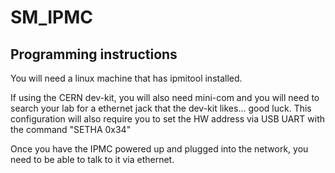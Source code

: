 # SM_IPMC
## Programming instructions
You will need a linux machine that has ipmitool installed.

If using the CERN dev-kit, you will also need mini-com and you will need to search your lab for a ethernet jack that the dev-kit likes... good luck.  This configuration will also require you to set the HW address via USB UART with the command "SETHA 0x34"

Once you have the IPMC powered up and plugged into the network, you need to be able to talk to it via ethernet.
